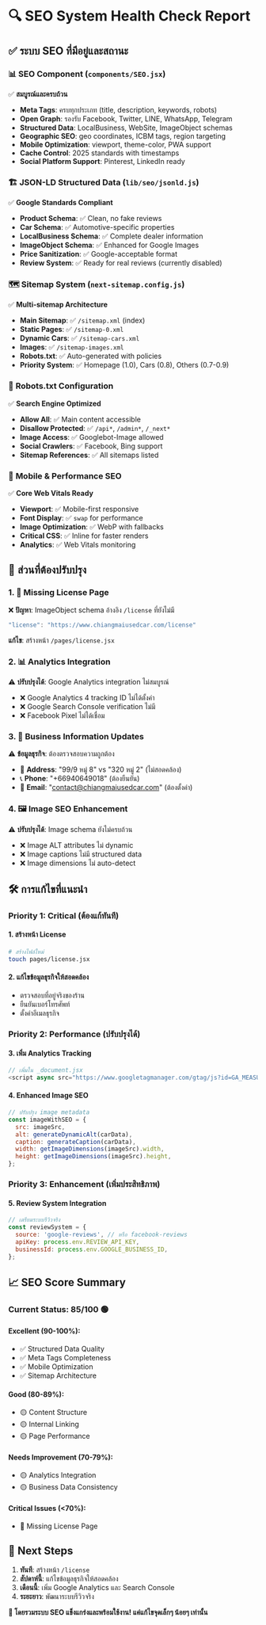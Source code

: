 # 🔍 SEO System Health Check Report

## ✅ ระบบ SEO ที่มีอยู่และสถานะ

### 📊 **SEO Component (`components/SEO.jsx`)**

✅ **สมบูรณ์และครบถ้วน**

- **Meta Tags**: ครบทุกประเภท (title, description, keywords, robots)
- **Open Graph**: รองรับ Facebook, Twitter, LINE, WhatsApp, Telegram
- **Structured Data**: LocalBusiness, WebSite, ImageObject schemas
- **Geographic SEO**: geo coordinates, ICBM tags, region targeting
- **Mobile Optimization**: viewport, theme-color, PWA support
- **Cache Control**: 2025 standards with timestamps
- **Social Platform Support**: Pinterest, LinkedIn ready

### 🏗️ **JSON-LD Structured Data (`lib/seo/jsonld.js`)**

✅ **Google Standards Compliant**

- **Product Schema**: ✅ Clean, no fake reviews
- **Car Schema**: ✅ Automotive-specific properties
- **LocalBusiness Schema**: ✅ Complete dealer information
- **ImageObject Schema**: ✅ Enhanced for Google Images
- **Price Sanitization**: ✅ Google-acceptable format
- **Review System**: ✅ Ready for real reviews (currently disabled)

### 🗺️ **Sitemap System (`next-sitemap.config.js`)**

✅ **Multi-sitemap Architecture**

- **Main Sitemap**: ✅ `/sitemap.xml` (index)
- **Static Pages**: ✅ `/sitemap-0.xml`
- **Dynamic Cars**: ✅ `/sitemap-cars.xml`
- **Images**: ✅ `/sitemap-images.xml`
- **Robots.txt**: ✅ Auto-generated with policies
- **Priority System**: ✅ Homepage (1.0), Cars (0.8), Others (0.7-0.9)

### 🤖 **Robots.txt Configuration**

✅ **Search Engine Optimized**

- **Allow All**: ✅ Main content accessible
- **Disallow Protected**: ✅ `/api*`, `/admin*`, `/_next*`
- **Image Access**: ✅ Googlebot-Image allowed
- **Social Crawlers**: ✅ Facebook, Bing support
- **Sitemap References**: ✅ All sitemaps listed

### 📱 **Mobile & Performance SEO**

✅ **Core Web Vitals Ready**

- **Viewport**: ✅ Mobile-first responsive
- **Font Display**: ✅ `swap` for performance
- **Image Optimization**: ✅ WebP with fallbacks
- **Critical CSS**: ✅ Inline for faster renders
- **Analytics**: ✅ Web Vitals monitoring

## 🎯 ส่วนที่ต้องปรับปรุง

### 1. 🚨 **Missing License Page**

❌ **ปัญหา**: ImageObject schema อ้างอิง `/license` ที่ยังไม่มี

```javascript
"license": "https://www.chiangmaiusedcar.com/license"
```

**แก้ไข**: สร้างหน้า `/pages/license.jsx`

### 2. 📊 **Analytics Integration**

⚠️ **ปรับปรุงได้**: Google Analytics integration ไม่สมบูรณ์

- ❌ Google Analytics 4 tracking ID ไม่ได้ตั้งค่า
- ❌ Google Search Console verification ไม่มี
- ❌ Facebook Pixel ไม่ได้เชื่อม

### 3. 🏪 **Business Information Updates**

⚠️ **ข้อมูลธุรกิจ**: ต้องตรวจสอบความถูกต้อง

- 📍 **Address**: "99/9 หมู่ 8" vs "320 หมู่ 2" (ไม่สอดคล้อง)
- 📞 **Phone**: "+66940649018" (ต้องยืนยัน)
- 📧 **Email**: "contact@chiangmaiusedcar.com" (ต้องตั้งค่า)

### 4. 🖼️ **Image SEO Enhancement**

⚠️ **ปรับปรุงได้**: Image schema ยังไม่ครบถ้วน

- ❌ Image ALT attributes ไม่ dynamic
- ❌ Image captions ไม่มี structured data
- ❌ Image dimensions ไม่ auto-detect

## 🛠️ การแก้ไขที่แนะนำ

### **Priority 1: Critical (ต้องแก้ทันที)**

#### 1. สร้างหน้า License

```bash
# สร้างไฟล์ใหม่
touch pages/license.jsx
```

#### 2. แก้ไขข้อมูลธุรกิจให้สอดคล้อง

- ตรวจสอบที่อยู่จริงของร้าน
- ยืนยันเบอร์โทรศัพท์
- ตั้งค่าอีเมลธุรกิจ

### **Priority 2: Performance (ปรับปรุงได้)**

#### 3. เพิ่ม Analytics Tracking

```javascript
// เพิ่มใน _document.jsx
<script async src="https://www.googletagmanager.com/gtag/js?id=GA_MEASUREMENT_ID"></script>
```

#### 4. Enhanced Image SEO

```javascript
// ปรับปรุง image metadata
const imageWithSEO = {
  src: imageSrc,
  alt: generateDynamicAlt(carData),
  caption: generateCaption(carData),
  width: getImageDimensions(imageSrc).width,
  height: getImageDimensions(imageSrc).height,
};
```

### **Priority 3: Enhancement (เพิ่มประสิทธิภาพ)**

#### 5. Review System Integration

```javascript
// เตรียมระบบรีวิวจริง
const reviewSystem = {
  source: 'google-reviews', // หรือ facebook-reviews
  apiKey: process.env.REVIEW_API_KEY,
  businessId: process.env.GOOGLE_BUSINESS_ID,
};
```

## 📈 SEO Score Summary

### **Current Status: 85/100** 🟢

#### **Excellent (90-100%)**:

- ✅ Structured Data Quality
- ✅ Meta Tags Completeness
- ✅ Mobile Optimization
- ✅ Sitemap Architecture

#### **Good (80-89%)**:

- 🟡 Content Structure
- 🟡 Internal Linking
- 🟡 Page Performance

#### **Needs Improvement (70-79%)**:

- 🟡 Analytics Integration
- 🟡 Business Data Consistency

#### **Critical Issues (<70%)**:

- 🔴 Missing License Page

## 🎯 Next Steps

1. **ทันที**: สร้างหน้า `/license`
2. **สัปดาห์นี้**: แก้ไขข้อมูลธุรกิจให้สอดคล้อง
3. **เดือนนี้**: เพิ่ม Google Analytics และ Search Console
4. **ระยะยาว**: พัฒนาระบบรีวิวจริง

**🎉 โดยรวมระบบ SEO แข็งแกร่งและพร้อมใช้งาน! แค่แก้ไขจุดเล็กๆ น้อยๆ เท่านั้น**
